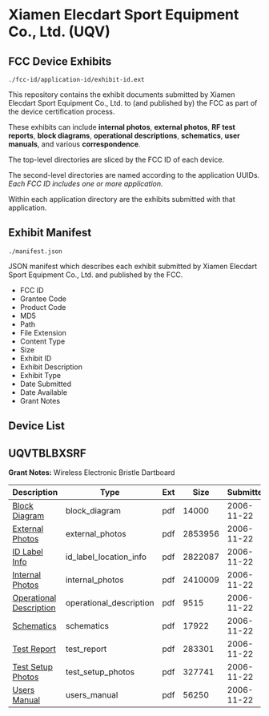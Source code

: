# Xiamen Elecdart Sport Equipment Co., Ltd. (UQV)
## FCC Device Exhibits

```
./fcc-id/application-id/exhibit-id.ext
```

This repository contains the exhibit documents submitted by Xiamen Elecdart Sport Equipment Co., Ltd. to (and published by) the FCC as part of the device certification process.

These exhibits can include **internal photos**, **external photos**, **RF test reports**, **block diagrams**, **operational descriptions**, **schematics**, **user manuals**, and various **correspondence**.

The top-level directories are sliced by the FCC ID of each device.

The second-level directories are named according to the application UUIDs. *Each FCC ID includes one or more application.*

Within each application directory are the exhibits submitted with that application. 

## Exhibit Manifest

```
./manifest.json
```

JSON manifest which describes each exhibit submitted by Xiamen Elecdart Sport Equipment Co., Ltd. and published by the FCC.

- FCC ID
- Grantee Code
- Product Code
- MD5
- Path
- File Extension
- Content Type
- Size
- Exhibit ID
- Exhibit Description
- Exhibit Type
- Date Submitted
- Date Available
- Grant Notes

## Device List
## UQVTBLBXSRF
**Grant Notes:** Wireless Electronic Bristle Dartboard

| Description | Type | Ext | Size | Submitted | Available |
| ----------- | ---- | --- | ---- | --------- | --------- |
| [Block Diagram](UQVTBLBXSRF/b71180b702185631628bca8a76b83d7d/730987.pdf) | block_diagram | pdf | 14000 | 2006-11-22 | 2006-11-22 |
| [External Photos](UQVTBLBXSRF/b71180b702185631628bca8a76b83d7d/730976.pdf) | external_photos | pdf | 2853956 | 2006-11-22 | 2006-11-22 |
| [ID Label Info](UQVTBLBXSRF/b71180b702185631628bca8a76b83d7d/730978.pdf) | id_label_location_info | pdf | 2822087 | 2006-11-22 | 2006-11-22 |
| [Internal Photos](UQVTBLBXSRF/b71180b702185631628bca8a76b83d7d/730980.pdf) | internal_photos | pdf | 2410009 | 2006-11-22 | 2006-11-22 |
| [Operational Description](UQVTBLBXSRF/b71180b702185631628bca8a76b83d7d/730982.pdf) | operational_description | pdf | 9515 | 2006-11-22 | 2006-11-22 |
| [Schematics](UQVTBLBXSRF/b71180b702185631628bca8a76b83d7d/730974.pdf) | schematics | pdf | 17922 | 2006-11-22 | 2006-11-22 |
| [Test Report](UQVTBLBXSRF/b71180b702185631628bca8a76b83d7d/730984.pdf) | test_report | pdf | 283301 | 2006-11-22 | 2006-11-22 |
| [Test Setup Photos](UQVTBLBXSRF/b71180b702185631628bca8a76b83d7d/730986.pdf) | test_setup_photos | pdf | 327741 | 2006-11-22 | 2006-11-22 |
| [Users Manual](UQVTBLBXSRF/b71180b702185631628bca8a76b83d7d/730988.pdf) | users_manual | pdf | 56250 | 2006-11-22 | 2006-11-22 |
